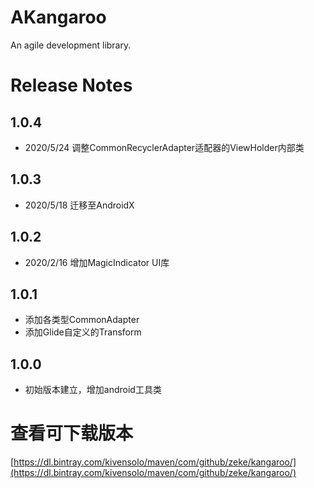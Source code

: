 # AKangaroo
An agile development library.

# Release Notes
## 1.0.4
- 2020/5/24 调整CommonRecyclerAdapter适配器的ViewHolder内部类

## 1.0.3
- 2020/5/18 迁移至AndroidX

## 1.0.2
- 2020/2/16 增加MagicIndicator UI库

## 1.0.1
- 添加各类型CommonAdapter
- 添加Glide自定义的Transform

## 1.0.0
- 初始版本建立，增加android工具类


# 查看可下载版本
[https://dl.bintray.com/kivensolo/maven/com/github/zeke/kangaroo/](https://dl.bintray.com/kivensolo/maven/com/github/zeke/kangaroo/)

